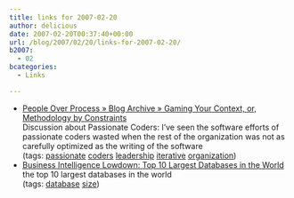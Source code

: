 ```yaml
---
title: links for 2007-02-20
author: delicious
date: 2007-02-20T00:37:40+00:00
url: /blog/2007/02/20/links-for-2007-02-20/
b2007:
  - 02
bcategories:
  - Links

---
```

  * <div>
      <a href="http://www.redmonk.com/cote/2007/02/19/gaming-your-context-or-methodology-by-constraints/">People Over Process » Blog Archive » Gaming Your Context, or, Methodology by Constraints</a>
    </div>
    
    <div>
      Discussion about Passionate Coders: I’ve seen the software efforts of passionate coders wasted when the rest of the organization was not as carefully optimized as the writing of the software
    </div>
    
    <div>
      (tags: <a href="http://del.icio.us/frodenas/passionate">passionate</a> <a href="http://del.icio.us/frodenas/coders">coders</a> <a href="http://del.icio.us/frodenas/leadership">leadership</a> <a href="http://del.icio.us/frodenas/iterative">iterative</a> <a href="http://del.icio.us/frodenas/organization">organization</a>)
    </div>

  * <div>
      <a href="http://www.businessintelligencelowdown.com/2007/02/top_10_largest_.html">Business Intelligence Lowdown: Top 10 Largest Databases in the World</a>
    </div>
    
    <div>
      the top 10 largest databases in the world
    </div>
    
    <div>
      (tags: <a href="http://del.icio.us/frodenas/database">database</a> <a href="http://del.icio.us/frodenas/size">size</a>)
    </div>